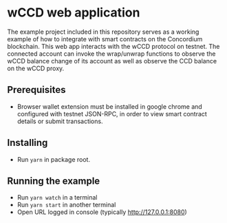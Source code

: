 # wCCD web application

The example project included in this repository serves as a working example of how to integrate with smart contracts on the Concordium blockchain. This web app interacts with the wCCD protocol on testnet. The connected account can invoke the wrap/unwrap functions to observe the wCCD balance change of its account as well as observe the CCD balance on the wCCD proxy.

## Prerequisites

-   Browser wallet extension must be installed in google chrome and configured with testnet JSON-RPC, in order to view smart contract details or submit transactions.

## Installing

-   Run `yarn` in package root.

## Running the example

-   Run `yarn watch` in a terminal
-   Run `yarn start` in another terminal
-   Open URL logged in console (typically http://127.0.0.1:8080)
